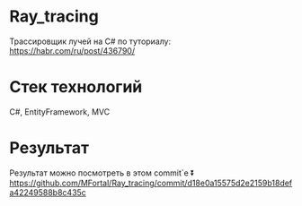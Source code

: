 # Ray_tracing
Трассировщик лучей на C# по туториалу: https://habr.com/ru/post/436790/

# Стек технологий
C#, EntityFramework, MVC

# Результат
Результат можно посмотреть в этом commit`e :arrow_double_down:  
https://github.com/MFortal/Ray_tracing/commit/d18e0a15575d2e2159b18defa42249588b8c435c
